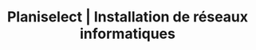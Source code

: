 ---
title: "Planiselect | Installation de réseaux informatiques"
description: >-
  Nous sommes des spécialistes en installation de réseaux informatiques : câblage structurés catégorie 5, catégorie 5e, catégorie 6 et fibre optique.
noindex: true
---